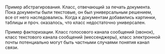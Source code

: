 

Пример абстрагирования.
Класс, отвечающий за печать документа. Пока документы были текстовые, он был универсальным решением, все от него 
наследовались. Когда к документам добавились картинки, таблицы и проч. оказалось, что класс недостаточно универсален.

Пример факторизации.
Класс голосового канала сообщений (звонок), класс текстового канала сообщений (мессенджеры), класс электронной почты
потенциально могут быть частными случаями понятия канал связи.